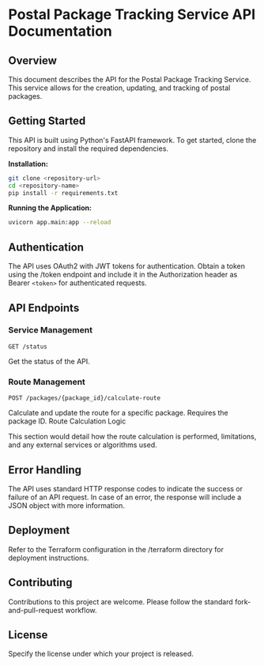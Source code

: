 # Postal Package Tracking Service API Documentation

## Overview

This document describes the API for the Postal Package Tracking Service. This service allows for the creation, updating, and tracking of postal packages.

## Getting Started

This API is built using Python's FastAPI framework. To get started, clone the repository and install the required dependencies.

**Installation:**

```bash
git clone <repository-url>
cd <repository-name>
pip install -r requirements.txt
```

**Running the Application:**

```bash
uvicorn app.main:app --reload
```

## Authentication

The API uses OAuth2 with JWT tokens for authentication. Obtain a token using the /token endpoint and include it in the Authorization header as Bearer `<token>` for authenticated requests.

## API Endpoints

### Service Management

`GET /status`

Get the status of the API.

### Route Management

`POST /packages/{package_id}/calculate-route`

Calculate and update the route for a specific package. Requires the package ID.
Route Calculation Logic

This section would detail how the route calculation is performed, limitations, and any external services or algorithms used.

## Error Handling

The API uses standard HTTP response codes to indicate the success or failure of an API request. In case of an error, the response will include a JSON object with more information.

## Deployment

Refer to the Terraform configuration in the /terraform directory for deployment instructions.

## Contributing

Contributions to this project are welcome. Please follow the standard fork-and-pull-request workflow.

## License

Specify the license under which your project is released.
